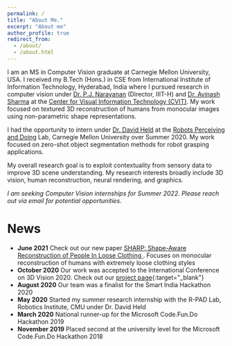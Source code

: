 ```yaml
---
permalink: /
title: "About Me."
excerpt: "About me"
author_profile: true
redirect_from:
  - /about/
  - /about.html
---
```


I am an MS in Computer Vision graduate at Carnegie Mellon University, USA. I received my B.Tech (Hons.) in CSE from International Institute of Information Technology, Hyderabad, India where I pursued research in computer vision under [Dr. P.J. Narayanan](https://faculty.iiit.ac.in/~pjn/) (Director, IIIT-H) and [Dr. Avinash Sharma](https://sites.google.com/site/asharmaresearch/) at the [Center for Visual Information Technology (CVIT)](http://cvit.iiit.ac.in/). My work focused on textured 3D reconstruction of humans from monocular images using non-parametric shape representations.

I had the opportunity to intern under [Dr. David Held](http://davheld.github.io/) at the [Robots Perceiving and Doing](https://r-pad.github.io/) Lab, Carnegie Mellon University over Summer 2020. My work focused on zero-shot object segmentation methods for robot grasping applications.

My overall research goal is to exploit contextuality from sensory data to improve 3D scene understanding. My research interests broadly include 3D vision, human reconstruction, neural rendering, and graphics.

*I am seeking Computer Vision internships for Summer 2022. Please reach out via email for potential opportunities.*

News
======
- **June 2021** Check out our new paper [SHARP: Shape-Aware Reconstruction of People In Loose Clothing
](https://arxiv.org/abs/2106.04778). Focuses on monocular reconstruction of humans with extremely loose clothing styles
- **October 2020** Our work was accepted to the International Conference on 3D Vision 2020. Check out our [project page](peeledhuman.html){:target="_blank"}
- **August 2020** Our team was a finalist for the Smart India Hackathon 2020
- **May 2020** Started my summer research internship with the R-PAD Lab, Robotics Institute, CMU under Dr. David Held
- **March 2020** National runner-up for the Microsoft Code.Fun.Do Hackathon 2019
- **November 2019** Placed second at the university level for the Microsoft Code.Fun.Do Hackathon 2018
